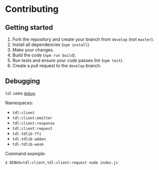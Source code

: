 # Contributing

## Getting started

1. Fork the repository and create your branch from `develop` (not `master`).
2. Install all dependencies (`npm install`).
3. Make your changes.
4. Build the code (`npm run build`).
5. Run tests and ensure your code passes lint (`npm test`).
6. Create a pull request to the `develop` branch.

## Debugging

`tdl` uses [`debug`](https://github.com/visionmedia/debug#readme).

Namespaces:

- `tdl:client`
- `tdl:client:emitter`
- `tdl:client:response`
- `tdl:client:request`
- `tdl-tdlib-ffi`
- `tdl-tdlib-addon`
- `tdl-tdlib-wasm`

Command example:

```console
$ DEBUG=tdl:client,tdl:client:request node index.js
```
